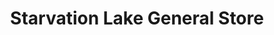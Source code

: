 ---
title: "Starvation Lake General Store"
url: /mancelona/starvation-lake-general-store/
shop: Lebensmittel
---